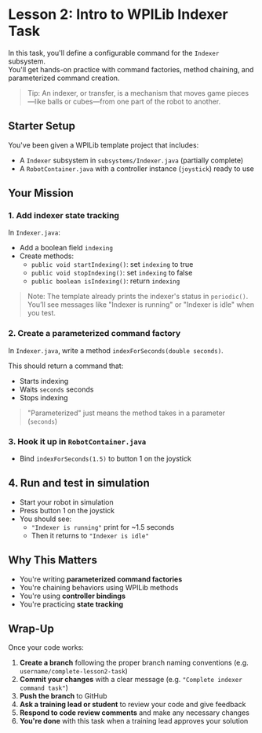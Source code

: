 # Lesson 2: Intro to WPILib Indexer Task

In this task, you'll define a configurable command for the `Indexer` subsystem.  
You'll get hands-on practice with command factories, method chaining, and parameterized command creation.

> Tip: An indexer, or transfer, is a mechanism that moves game pieces—like balls or cubes—from one part of the robot to another.

## Starter Setup

You've been given a WPILib template project that includes:

- A `Indexer` subsystem in `subsystems/Indexer.java` (partially complete)
- A `RobotContainer.java` with a controller instance (`joystick`) ready to use

## Your Mission

### 1. Add indexer state tracking

In `Indexer.java`:
- Add a boolean field `indexing`
- Create methods:
  - `public void startIndexing()`: set `indexing` to true
  - `public void stopIndexing()`: set `indexing` to false
  - `public boolean isIndexing()`: return `indexing`

> Note: The template already prints the indexer's status in `periodic()`.
> You’ll see messages like "Indexer is running" or "Indexer is idle" when you test.

### 2. Create a parameterized command factory

In `Indexer.java`, write a method `indexForSeconds(double seconds)`.

This should return a command that:
- Starts indexing
- Waits `seconds` seconds
- Stops indexing

> "Parameterized" just means the method takes in a parameter (`seconds`)

### 3. Hook it up in `RobotContainer.java`

- Bind `indexForSeconds(1.5)` to button 1 on the joystick

## 4. Run and test in simulation

- Start your robot in simulation
- Press button 1 on the joystick
- You should see:
  - `"Indexer is running"` print for ~1.5 seconds
  - Then it returns to `"Indexer is idle"`

## Why This Matters

- You're writing **parameterized command factories**
- You're chaining behaviors using WPILib methods
- You're using **controller bindings**
- You're practicing **state tracking**

## Wrap-Up

Once your code works:

1. **Create a branch** following the proper branch naming conventions (e.g. `username/complete-lesson2-task`)
2. **Commit your changes** with a clear message (e.g. `"Complete indexer command task"`)
3. **Push the branch** to GitHub
4. **Ask a training lead or student** to review your code and give feedback
5. **Respond to code review comments** and make any necessary changes
6. **You're done** with this task when a training lead approves your solution
